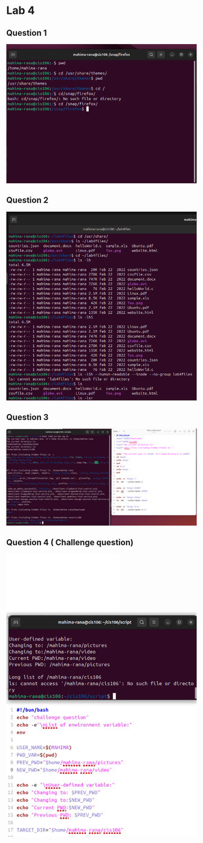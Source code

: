 # Lab 4

## Question 1
![Q1](Q1.png)
## Question 2
![Q2](Q2.png)
## Question 3
![Q3](Q3.png)
## Question 4 ( Challenge question)
![Script Source Code](challenge_lab4.sh)
![lab4 chq](challenge_Q_scripts.png
)